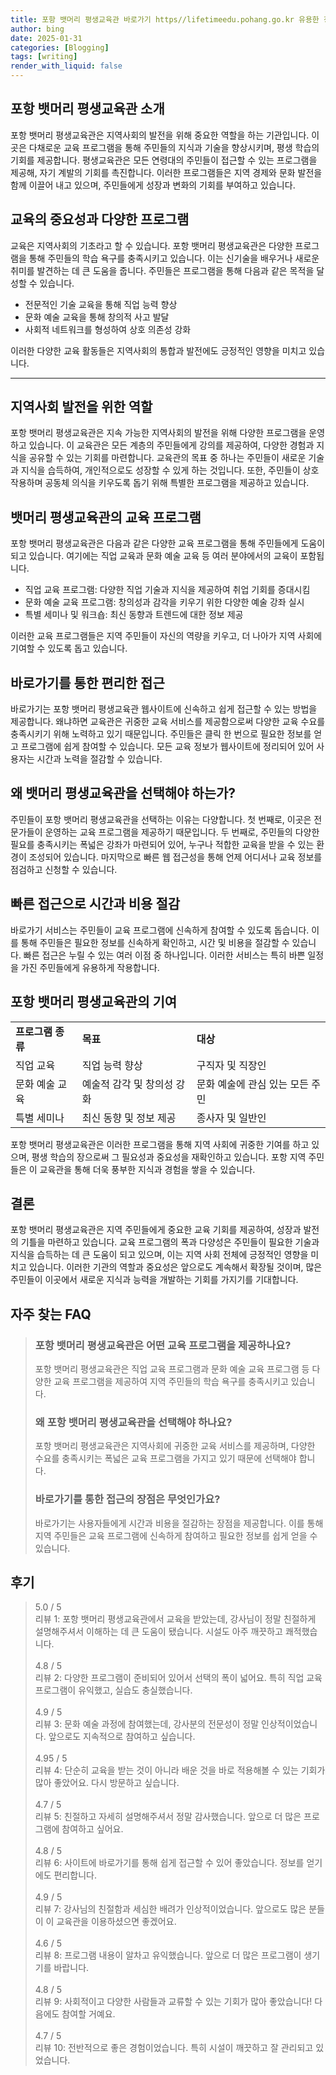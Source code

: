 ```yaml
---
title: 포항 뱃머리 평생교육관 바로가기 https//lifetimeedu.pohang.go.kr 유용한 정보
author: bing
date: 2025-01-31
categories: [Blogging]
tags: [writing]
render_with_liquid: false
---
```



<h2 id='포항_뱃머리_평생교육관_소개'>포항 뱃머리 평생교육관 소개</h2>

<p>포항 뱃머리 평생교육관은 지역사회의 발전을 위해 중요한 역할을 하는 기관입니다. 이곳은 다채로운 교육 프로그램을 통해 주민들의 지식과 기술을 향상시키며, 평생 학습의 기회를 제공합니다. 평생교육관은 모든 연령대의 주민들이 접근할 수 있는 프로그램을 제공해, 자기 계발의 기회를 촉진합니다. 이러한 프로그램들은 지역 경제와 문화 발전을 함께 이끌어 내고 있으며, 주민들에게 성장과 변화의 기회를 부여하고 있습니다.</p>

<h2 id='교육의_중요성과_다양한_프로그램'>교육의 중요성과 다양한 프로그램</h2>

<p>교육은 지역사회의 기초라고 할 수 있습니다. 포항 뱃머리 평생교육관은 다양한 프로그램을 통해 주민들의 학습 욕구를 충족시키고 있습니다. 이는 신기술을 배우거나 새로운 취미를 발견하는 데 큰 도움을 줍니다. 주민들은 프로그램을 통해 다음과 같은 목적을 달성할 수 있습니다.</p>

<ul>
    <li>전문적인 기술 교육을 통해 직업 능력 향상</li>
    <li>문화 예술 교육을 통해 창의적 사고 발달</li>
    <li>사회적 네트워크를 형성하여 상호 의존성 강화</li>
</ul>

<p>이러한 다양한 교육 활동들은 지역사회의 통합과 발전에도 긍정적인 영향을 미치고 있습니다.</p>

<hr />

<h2 id='지역사회_발전을_위한_역할'>지역사회 발전을 위한 역할</h2>

<p>포항 뱃머리 평생교육관은 지속 가능한 지역사회의 발전을 위해 다양한 프로그램을 운영하고 있습니다. 이 교육관은 모든 계층의 주민들에게 강의를 제공하여, 다양한 경험과 지식을 공유할 수 있는 기회를 마련합니다. 교육관의 목표 중 하나는 주민들이 새로운 기술과 지식을 습득하여, 개인적으로도 성장할 수 있게 하는 것입니다. 또한, 주민들이 상호작용하며 공동체 의식을 키우도록 돕기 위해 특별한 프로그램을 제공하고 있습니다.</p>

<h2 id='뱃머리_평생교육관의_교육_프로그램'>뱃머리 평생교육관의 교육 프로그램</h2>

<p>포항 뱃머리 평생교육관은 다음과 같은 다양한 교육 프로그램을 통해 주민들에게 도움이 되고 있습니다. 여기에는 직업 교육과 문화 예술 교육 등 여러 분야에서의 교육이 포함됩니다.</p>

<ul>
    <li>직업 교육 프로그램: 다양한 직업 기술과 지식을 제공하여 취업 기회를 증대시킴</li>
    <li>문화 예술 교육 프로그램: 창의성과 감각을 키우기 위한 다양한 예술 강좌 실시</li>
    <li>특별 세미나 및 워크숍: 최신 동향과 트렌드에 대한 정보 제공</li>
</ul>

<p>이러한 교육 프로그램들은 지역 주민들이 자신의 역량을 키우고, 더 나아가 지역 사회에 기여할 수 있도록 돕고 있습니다.</p>

<h2 id='바로가기를_통한_편리한_접근'>바로가기를 통한 편리한 접근</h2>

<p>바로가기는 포항 뱃머리 평생교육관 웹사이트에 신속하고 쉽게 접근할 수 있는 방법을 제공합니다. 왜냐하면 교육관은 귀중한 교육 서비스를 제공함으로써 다양한 교육 수요를 충족시키기 위해 노력하고 있기 때문입니다. 주민들은 클릭 한 번으로 필요한 정보를 얻고 프로그램에 쉽게 참여할 수 있습니다. 모든 교육 정보가 웹사이트에 정리되어 있어 사용자는 시간과 노력을 절감할 수 있습니다.</p>

<h2 id='왜_뱃머리_평생교육관을_선택해야_하는가'>왜 뱃머리 평생교육관을 선택해야 하는가?</h2>

<p>주민들이 포항 뱃머리 평생교육관을 선택하는 이유는 다양합니다. 첫 번째로, 이곳은 전문가들이 운영하는 교육 프로그램을 제공하기 때문입니다. 두 번째로, 주민들의 다양한 필요를 충족시키는 폭넓은 강좌가 마련되어 있어, 누구나 적합한 교육을 받을 수 있는 환경이 조성되어 있습니다. 마지막으로 빠른 웹 접근성을 통해 언제 어디서나 교육 정보를 점검하고 신청할 수 있습니다.</p>

<h2 id='빠른_접근으로_시간과_비용_절감'>빠른 접근으로 시간과 비용 절감</h2>

<p>바로가기 서비스는 주민들이 교육 프로그램에 신속하게 참여할 수 있도록 돕습니다. 이를 통해 주민들은 필요한 정보를 신속하게 확인하고, 시간 및 비용을 절감할 수 있습니다. 빠른 접근은 누릴 수 있는 여러 이점 중 하나입니다. 이러한 서비스는 특히 바쁜 일정을 가진 주민들에게 유용하게 작용합니다.</p>

<h2 id='포항_뱃머리_평생교육관의_기여'>포항 뱃머리 평생교육관의 기여</h2>

<table>
    <tr>
        <td><b>프로그램 종류</b></td>
        <td><b>목표</b></td>
        <td><b>대상</b></td>
    </tr>
    <tr>
        <td>직업 교육</td>
        <td>직업 능력 향상</td>
        <td>구직자 및 직장인</td>
    </tr>
    <tr>
        <td>문화 예술 교육</td>
        <td>예술적 감각 및 창의성 강화</td>
        <td>문화 예술에 관심 있는 모든 주민</td>
    </tr>
    <tr>
        <td>특별 세미나</td>
        <td>최신 동향 및 정보 제공</td>
        <td>종사자 및 일반인</td>
    </tr>
</table>

<p>포항 뱃머리 평생교육관은 이러한 프로그램을 통해 지역 사회에 귀중한 기여를 하고 있으며, 평생 학습의 장으로써 그 필요성과 중요성을 재확인하고 있습니다. 포항 지역 주민들은 이 교육관을 통해 더욱 풍부한 지식과 경험을 쌓을 수 있습니다.</p>

<h2 id='결론'>결론</h2>

<p>포항 뱃머리 평생교육관은 지역 주민들에게 중요한 교육 기회를 제공하여, 성장과 발전의 기틀을 마련하고 있습니다. 교육 프로그램의 폭과 다양성은 주민들이 필요한 기술과 지식을 습득하는 데 큰 도움이 되고 있으며, 이는 지역 사회 전체에 긍정적인 영향을 미치고 있습니다. 이러한 기관의 역할과 중요성은 앞으로도 계속해서 확장될 것이며, 많은 주민들이 이곳에서 새로운 지식과 능력을 개발하는 기회를 가지기를 기대합니다.</p>


<h2 id='자주_찾는_FAQ'>자주 찾는 FAQ</h2>
<div itemscope="" itemtype="https://schema.org/FAQPage"> 
<blockquote> 
<div itemscope="" itemprop="mainEntity" itemtype="https://schema.org/Question"> 
<h3 itemprop="name">포항 뱃머리 평생교육관은 어떤 교육 프로그램을 제공하나요?</h3> 
<div itemscope="" itemprop="acceptedAnswer" itemtype="https://schema.org/Answer"> 
<span itemprop="text"> 
<p>포항 뱃머리 평생교육관은 직업 교육 프로그램과 문화 예술 교육 프로그램 등 다양한 교육 프로그램을 제공하여 지역 주민들의 학습 욕구를 충족시키고 있습니다.</p> 
</span> 
</div> 
</div> 
<div itemscope="" itemprop="mainEntity" itemtype="https://schema.org/Question"> 
<h3 itemprop="name">왜 포항 뱃머리 평생교육관을 선택해야 하나요?</h3> 
<div itemscope="" itemprop="acceptedAnswer" itemtype="https://schema.org/Answer"> 
<span itemprop="text"> 
<p>포항 뱃머리 평생교육관은 지역사회에 귀중한 교육 서비스를 제공하며, 다양한 수요를 충족시키는 폭넓은 교육 프로그램을 가지고 있기 때문에 선택해야 합니다.</p> 
</span> 
</div> 
</div> 
<div itemscope="" itemprop="mainEntity" itemtype="https://schema.org/Question"> 
<h3 itemprop="name">바로가기를 통한 접근의 장점은 무엇인가요?</h3> 
<div itemscope="" itemprop="acceptedAnswer" itemtype="https://schema.org/Answer"> 
<span itemprop="text"> 
<p>바로가기는 사용자들에게 시간과 비용을 절감하는 장점을 제공합니다. 이를 통해 지역 주민들은 교육 프로그램에 신속하게 참여하고 필요한 정보를 쉽게 얻을 수 있습니다.</p> 
</span> 
</div> 
</div> 
</blockquote> 
</div>
<h2 id='후기'>후기</h2>
<div itemscope itemtype="https://schema.org/Product">
  <blockquote>
  <div itemprop="review" itemscope itemtype="https://schema.org/Review">
      <div itemprop="reviewRating" itemscope itemtype="https://schema.org/Rating"> <span itemprop="ratingValue">5.0</span> / <span itemprop="bestRating">5</span> </div>
      <span itemprop="reviewBody">리뷰 1: 포항 뱃머리 평생교육관에서 교육을 받았는데, 강사님이 정말 친절하게 설명해주셔서 이해하는 데 큰 도움이 됐습니다. 시설도 아주 깨끗하고 쾌적했습니다.</span>
  </div>
  <br>
  <div itemprop="review" itemscope itemtype="https://schema.org/Review">
      <div itemprop="reviewRating" itemscope itemtype="https://schema.org/Rating"> <span itemprop="ratingValue">4.8</span> / <span itemprop="bestRating">5</span> </div>
      <span itemprop="reviewBody">리뷰 2: 다양한 프로그램이 준비되어 있어서 선택의 폭이 넓어요. 특히 직업 교육 프로그램이 유익했고, 실습도 충실했습니다.</span>
  </div>
  <br>
  <div itemprop="review" itemscope itemtype="https://schema.org/Review">
      <div itemprop="reviewRating" itemscope itemtype="https://schema.org/Rating"> <span itemprop="ratingValue">4.9</span> / <span itemprop="bestRating">5</span> </div>
      <span itemprop="reviewBody">리뷰 3: 문화 예술 과정에 참여했는데, 강사분의 전문성이 정말 인상적이었습니다. 앞으로도 지속적으로 참여하고 싶습니다.</span>
  </div>
  <br>
  <div itemprop="review" itemscope itemtype="https://schema.org/Review">
      <div itemprop="reviewRating" itemscope itemtype="https://schema.org/Rating"> <span itemprop="ratingValue">4.95</span> / <span itemprop="bestRating">5</span> </div>
      <span itemprop="reviewBody">리뷰 4: 단순히 교육을 받는 것이 아니라 배운 것을 바로 적용해볼 수 있는 기회가 많아 좋았어요. 다시 방문하고 싶습니다.</span>
  </div>
  <br>
  <div itemprop="review" itemscope itemtype="https://schema.org/Review">
      <div itemprop="reviewRating" itemscope itemtype="https://schema.org/Rating"> <span itemprop="ratingValue">4.7</span> / <span itemprop="bestRating">5</span> </div>
      <span itemprop="reviewBody">리뷰 5: 친절하고 자세히 설명해주셔서 정말 감사했습니다. 앞으로 더 많은 프로그램에 참여하고 싶어요.</span>
  </div>
  <br>
  <div itemprop="review" itemscope itemtype="https://schema.org/Review">
      <div itemprop="reviewRating" itemscope itemtype="https://schema.org/Rating"> <span itemprop="ratingValue">4.8</span> / <span itemprop="bestRating">5</span> </div>
      <span itemprop="reviewBody">리뷰 6: 사이트에 바로가기를 통해 쉽게 접근할 수 있어 좋았습니다. 정보를 얻기에도 편리합니다.</span>
  </div>
  <br>
  <div itemprop="review" itemscope itemtype="https://schema.org/Review">
      <div itemprop="reviewRating" itemscope itemtype="https://schema.org/Rating"> <span itemprop="ratingValue">4.9</span> / <span itemprop="bestRating">5</span> </div>
      <span itemprop="reviewBody">리뷰 7: 강사님의 친절함과 세심한 배려가 인상적이었습니다. 앞으로도 많은 분들이 이 교육관을 이용하셨으면 좋겠어요.</span>
  </div>
  <br>
  <div itemprop="review" itemscope itemtype="https://schema.org/Review">
      <div itemprop="reviewRating" itemscope itemtype="https://schema.org/Rating"> <span itemprop="ratingValue">4.6</span> / <span itemprop="bestRating">5</span> </div>
      <span itemprop="reviewBody">리뷰 8: 프로그램 내용이 알차고 유익했습니다. 앞으로 더 많은 프로그램이 생기기를 바랍니다.</span>
  </div>
  <br>
  <div itemprop="review" itemscope itemtype="https://schema.org/Review">
      <div itemprop="reviewRating" itemscope itemtype="https://schema.org/Rating"> <span itemprop="ratingValue">4.8</span> / <span itemprop="bestRating">5</span> </div>
      <span itemprop="reviewBody">리뷰 9: 사회적이고 다양한 사람들과 교류할 수 있는 기회가 많아 좋았습니다! 다음에도 참여할 거예요.</span>
  </div>
  <br>
  <div itemprop="review" itemscope itemtype="https://schema.org/Review">
      <div itemprop="reviewRating" itemscope itemtype="https://schema.org/Rating"> <span itemprop="ratingValue">4.7</span> / <span itemprop="bestRating">5</span> </div>
      <span itemprop="reviewBody">리뷰 10: 전반적으로 좋은 경험이었습니다. 특히 시설이 깨끗하고 잘 관리되고 있었습니다.</span>
  </div>
  </blockquote>
</div>
